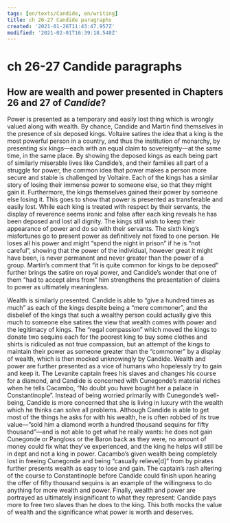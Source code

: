 ```yaml
---
tags: [en/texts/Candide, en/writing]
title: ch 26-27 Candide paragraphs
created: '2021-01-26T11:43:47.957Z'
modified: '2021-02-01T16:39:18.548Z'
---
```


# ch 26-27 Candide paragraphs
## How are wealth and power presented in Chapters 26 and 27 of *Candide*?

Power is presented as a temporary and easily lost thing which is wrongly valued along with wealth. By chance, Candide and Martin find themselves in the presence of six deposed kings. Voltaire satires the idea that a king is the most powerful person in a country, and thus the institution of monarchy, by presenting six kings—each with an equal claim to sovereignty—at the same time, in the same place. By showing the deposed kings as each being part of similarly miserable lives like Candide’s, and their families all part of a struggle for power, the common idea that power makes a person more secure and stable is challenged by Voltaire. Each of the kings has a similar story of losing their immense power to someone else, so that they might gain it. Furthermore, the kings themselves gained their power by someone else losing it. This goes to show that power is presented as transferable and easily lost. While each king is treated with respect by their servants, the display of reverence seems ironic and false after each king reveals he has been deposed and lost all dignity. The kings still wish to keep their appearance of power and do so with their servants. The sixth king’s misfortunes go to present power as definitively not fixed to one person. He loses all his power and might “spend the night in prison” if he is “not careful”, showing that the power of the individual, however great it might have been, is never permanent and never greater than the power of a group. Martin’s comment that “it is quite common for kings to be deposed” further brings the satire on royal power, and Candide’s wonder that one of them “had to accept alms from” him strengthens the presentation of claims to power as ultimately meaningless.

Wealth is similarly presented. Candide is able to “give a hundred times as much” as each of the kings despite being a “mere commoner”, and the disbelief of the kings that such a wealthy person could actually give this much to someone else satires the view that wealth comes with power and the legitimacy of kings. The “regal compassion” which moved the kings to donate two sequins each for the poorest king to buy some clothes and shirts is ridiculed as not true compassion, but an attempt of the kings to maintain their power as someone greater than the “commoner” by a display of wealth, which is then mocked unknowingly by Candide. Wealth and power are further presented as a vice of humans who hopelessly try to gain and keep it. The Levanite captain frees his slaves and changes his course for a diamond, and Candide is concerned with Cunegonde’s material riches when he tells Cacambo, “No doubt you have bought her a palace in Constantinople”. Instead of being worried primarily with Cunegonde’s well-being, Candide is more concerned that she is living in luxury with the wealth which he thinks can solve all problems. Although Candide is able to get most of the things he asks for with his wealth, he is often robbed of its true value—”sold him a diamond worth a hundred thousand sequins for fifty thousand”—and is not able to get what he really wants: he does not gain Cunegonde or Pangloss or the Baron back as they were, no amount of money could fix what they’ve experienced, and the king he helps will still be in dept and not a king in power. Cacambo’s given wealth being completely lost in freeing Cunegonde and being “casually relieve[d]” from by pirates further presents wealth as easy to lose and gain. The captain’s rash altering of the course to Constantinople before Candide could finish upon hearing the offer of fifty thousand sequins is an example of the willingness to do anything for more wealth and power. Finally, wealth and power are portrayed as ultimately insignificant to what they represent: Candide pays more to free two slaves than he does to the king. This both mocks the value of wealth and the significance what power is worth and deserves.